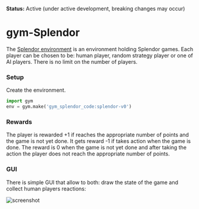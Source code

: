 **Status:** Active (under active development, breaking changes may occur)


# gym-Splendor
The [Splendor environment](https://github.com/TomaszOdrzygozdz/gym-splendor) is an environment holding Splendor games. 
Each player can be chosen to be: human player, random strategy player or one of AI players. There is no limit on the
number of players.

### Setup

Create the environment.

``` python
import gym
env = gym.make('gym_splendor_code:splendor-v0')
```

### Rewards
The player is rewarded +1 if reaches the appropriate number of points and the game is not yet done. It gets reward -1 if 
takes action when the game is done. The reward is 0 when the game is not yet done and after taking the action the player 
does not reach the appropriate number of points.

### GUI
There is simple GUI that allow to both: draw the state of the game and collect human players reactions:

![screenshot](https://github.com/TomaszOdrzygozdz/gym-splendor/blob/master/splendor_screenshot.png)
